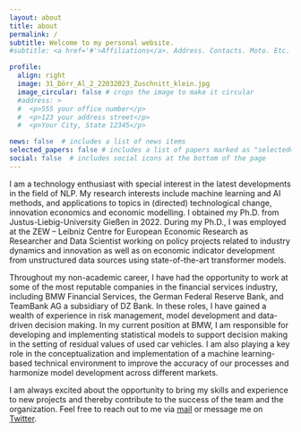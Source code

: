 ```yaml
---
layout: about
title: about
permalink: /
subtitle: Welcome to my personal website.
#subtitle: <a href='#'>Affiliations</a>. Address. Contacts. Moto. Etc.

profile:
  align: right
  image: 31_Dörr_Al_2_22032023_Zuschnitt_klein.jpg
  image_circular: false # crops the image to make it circular
  #address: >
  #  <p>555 your office number</p>
  #  <p>123 your address street</p>
  #  <p>Your City, State 12345</p>

news: false  # includes a list of news items
selected_papers: false # includes a list of papers marked as "selected={true}"
social: false  # includes social icons at the bottom of the page
---
```



I am a technology enthusiast with special interest in the latest developments in the field of NLP. My research interests include machine learning and AI methods, and applications to topics in (directed) technological change, innovation economics and economic modelling. I obtained my Ph.D. from Justus-Liebig-University Gießen in 2022. During my Ph.D., I was employed at the ZEW – Leibniz Centre for European Economic Research as Researcher and Data Scientist working on policy projects related to industry dynamics and innovation as well as on economic indicator development from unstructured data sources using state-of-the-art transformer models.

Throughout my non-academic career, I have had the opportunity to work at some of the most reputable companies in the financial services industry, including BMW Financial Services, the German Federal Reserve Bank, and TeamBank AG a subsidiary of DZ Bank. In these roles, I have gained a wealth of experience in risk management, model development and data-driven decision making.
In my current position at BMW, I am responsible for developing and implementing statistical models to support decision making in the setting of residual values of used car vehicles. I am also playing a key role in the conceptualization and implementation of a machine learning-based technical environment to improve the accuracy of our processes and harmonize model development across different markets.

I am always excited about the opportunity to bring my skills and experience to new projects and thereby contribute to the success of the team and the organization. Feel free to reach out to me via <a href= "mailto:julian-doerr@gmx.de">mail</a> or message me on [Twitter](https://twitter.com/JulianDoerr15).